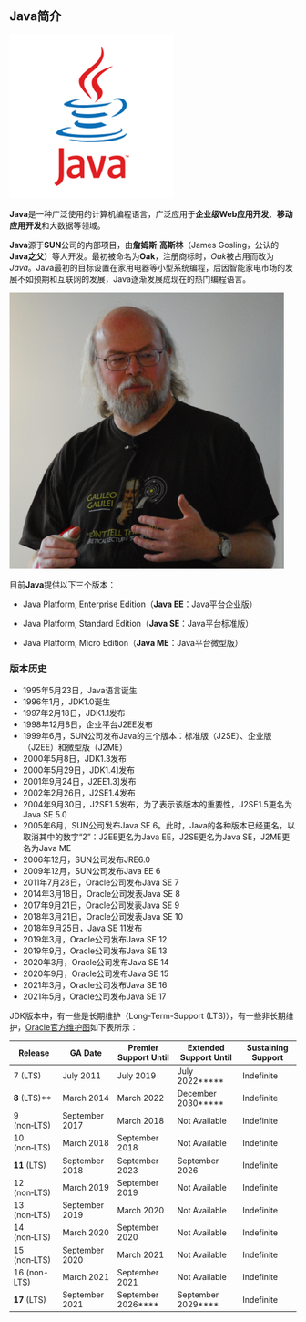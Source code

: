 ## Java简介

<img title="" src="img/Java_logo.png" alt="" data-align="center" width="288">

**Java**是一种广泛使用的计算机编程语言，广泛应用于**企业级Web应用开发**、**移动应用开发**和大数据等领域。

**Java**源于**SUN**公司的内部项目，由**詹姆斯·高斯林**（James Gosling，公认的 **Java之父**）等人开发。最初被命名为**Oak**，注册商标时，*Oak*被占用而改为*Java*。Java最初的目标设置在家用电器等小型系统编程，后因智能家电市场的发展不如预期和互联网的发展，Java逐渐发展成现在的热门编程语言。

<img title="" src="img/James_Gosling_2008.jpg" alt="" width="482" data-align="center">

目前**Java**提供以下三个版本：

- Java Platform, Enterprise Edition（**Java EE**：Java平台企业版）

- Java Platform, Standard Edition（**Java SE**：Java平台标准版）

- Java Platform, Micro Edition（**Java ME**：Java平台微型版）

### 版本历史

- 1995年5月23日，Java语言诞生
- 1996年1月，JDK1.0诞生
- 1997年2月18日，JDK1.1发布
- 1998年12月8日，企业平台J2EE发布
- 1999年6月，SUN公司发布Java的三个版本：标准版（J2SE）、企业版（J2EE）和微型版（J2ME）
- 2000年5月8日，JDK1.3发布
- 2000年5月29日，JDK1.4]发布
- 2001年9月24日，J2EE1.3]发布
- 2002年2月26日，J2SE1.4发布
- 2004年9月30日，J2SE1.5发布，为了表示该版本的重要性，J2SE1.5更名为Java SE 5.0
- 2005年6月，SUN公司发布Java SE 6。此时，Java的各种版本已经更名，以取消其中的数字“2”：J2EE更名为Java EE，J2SE更名为Java SE，J2ME更名为Java ME
- 2006年12月，SUN公司发布JRE6.0
- 2009年12月，SUN公司发布Java EE 6
- 2011年7月28日，Oracle公司发布Java SE 7
- 2014年3月18日，Oracle公司发表Java SE 8
- 2017年9月21日，Oracle公司发表Java SE 9
- 2018年3月21日，Oracle公司发表Java SE 10
- 2018年9月25日，Java SE 11发布
- 2019年3月，Oracle公司发布Java SE 12
- 2019年9月，Oracle公司发布Java SE 13
- 2020年3月，Oracle公司发布Java SE 14
- 2020年9月，Oracle公司发布Java SE 15
- 2021年3月，Oracle公司发布Java SE 16
- 2021年5月，Oracle公司发布Java SE 17

JDK版本中，有一些是长期维护（Long-Term-Support (LTS)），有一些非长期维护，[Oracle官方维护图](https://www.oracle.com/java/technologies/java-se-support-roadmap.html)如下表所示：

| Release        | GA Date        | Premier Support Until | Extended Support Until | Sustaining Support |
| -------------- | -------------- | --------------------- | ---------------------- | ------------------ |
| 7 (LTS)        | July 2011      | July 2019             | July 2022*****         | Indefinite         |
| **8**﻿ (LTS)** | March 2014     | March 2022            | December 2030*****     | Indefinite         |
| 9 (non‑LTS)    | September 2017 | March 2018            | Not Available          | Indefinite         |
| 10 (non‑LTS)   | March 2018     | September 2018        | Not Available          | Indefinite         |
| **11** (LTS)   | September 2018 | September 2023        | September 2026         | Indefinite         |
| 12 (non‑LTS)   | March 2019     | September 2019        | Not Available          | Indefinite         |
| 13 (non‑LTS)   | September 2019 | March 2020            | Not Available          | Indefinite         |
| 14 (non‑LTS)   | March 2020     | September 2020        | Not Available          | Indefinite         |
| 15 (non‑LTS)   | September 2020 | March 2021            | Not Available          | Indefinite         |
| 16 (non-LTS)   | March 2021     | September 2021        | Not Available          | Indefinite         |
| **17** (LTS)   | September 2021 | September 2026****    | September 2029****     | Indefinite         |
